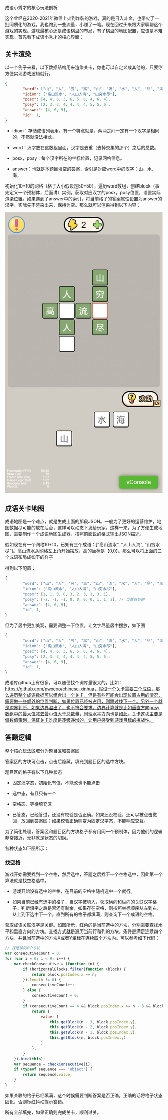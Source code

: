 成语小秀才的核心玩法剖析

这个曾经在2020-2021年微信上火到炸裂的游戏，真的是日入斗金，也带火了一批同质化的游戏，我也蹭到一些流量，小赚了一笔。现在回过头来跟大家聊聊这个游戏的实现。游戏最核心还是成语棋盘的布局，有了棋盘的地图配置，应该是不难实现。首先看下成语小秀才的核心界面：



## 关卡渲染

以一个例子来看，以下数据结构用来渲染关卡，你也可以自定义成其他的，只要你方便实现游戏逻辑就行。

```json
{
        "word": ["山", "人", "穷", "高", "山", "流", "水", "人", "尽", "海"],
        "idiom": ["高山流水", "人山人海", "山穷水尽"],
        "posx": [4, 4, 6, 3, 6, 5, 6, 4, 6, 4],
        "posy": [2, 3, 3, 4, 4, 4, 4, 5, 5, 6],
        "answer": [4, 6, 9],
        "id": 1,
}
```

* idiom：存储成语列表用。有一个特点就是，两两之间一定有一个汉字是相同的，不然就没法接龙。

* word：汉字放在这数组里面，汉字是去重（去掉交集的那个）之后的总数。

* posx，posy：每个汉字所在的坐标位置，记录网格信息。

* answer：也就是本题目填空的答案，索引是对应word中的汉字：山、水、海。

初始化10\*10的网格（格子大小假设是50\*50），遍历word数组，创建block（事先定义一个预制体，后面讲）实例，获取对应汉字的posx，posy位置，设置实际渲染位置。如果遇到了answer中的索引，将当前格子的答案属性设置为answer的汉字，实际先不渲染出来，保持为空。那么就可以渲染得到以下内容：

![](<images/localhost_7456_(iPhone SE).png>)



## 成语关卡地图

成语地图是一个难点，就是生成上面的那段JSON。一般为了更好的运营维护，地图数据尽可能的放在后台，这样可以动态下发给玩家。这样一来，为了方便生成地图，需要制作一个成语地图生成器，按照前面说的格式输出JSON描述。

假如现在有一个网格10\*10，已知有三个成语：\["高山流水", "人山人海", "山穷水尽"]。高山流水从网格左上角开始摆放，高的坐标是【0,0】。那么可以将上面的三个成语布局成如下的样子

得到以下配置：

```javascript
{
        "word": ["山", "人", "穷", "高", "山", "流", "水", "人", "尽", "海"],
        "idiom": ["高山流水", "人山人海", "山穷水尽"],
        "posx": [1, 1, 3, 0, 3, 2, 3, 1, 3, 1], 
        "posy": [-2, -1, -1, 0, 0, 0, 0, 1, 1, 2], // 位置有负的
        "answer": [4, 6, 9],
        "id": 1,
}
```

但为了居中更加美观，需要调整一下位置，让文字尽量居中摆放，如下图

```javascript
{
        "word": ["山", "人", "穷", "高", "山", "流", "水", "人", "尽", "海"],
        "idiom": ["高山流水", "人山人海", "山穷水尽"],
        "posx": [4, 4, 6, 3, 6, 5, 6, 4, 6, 4],
        "posy": [2, 3, 3, 4, 4, 4, 4, 5, 5, 6],
        "answer": [4, 6, 9],
        "id": 1,
}
```

成语库github上有很多，可以随便找个词库量很大的，比如：https://github.com/pwxcoo/chinese-xinhua，假设一个关卡需要三个成语，那么遍历整个成语数据可以组合出一个关卡，但是有些可能会出现位置占用的情况，需要做一些额外的位置判断，如果位置已经被占用，则跳过找下一个。另外一个就是边界判断，如果边界溢出了，也不符合要求。边界计算就是比如垂直方向posy数组中的最大值减去最小值大于总数量，同理水平方向也是如此。关卡这块主要是偏数值策划，保证关卡难度是逐级递增的，让用户感受到游戏目标的挑战性。

## 答题逻辑

整个核心玩法区域分为题目区和答案区

答案区的方块可点击，点击后隐藏，填充到题目区的选中方块。

题目区的格子有以下几种状态

* 固定汉字态，初始化有值，不能改也不能点击

* 选中态，有且只有一个

* 空格态，等待填充区

* 已答态，已经答过，还没有校验是否正确。如果还没校验，还可以被点击撤回，放回到答案区；如果校验正确则变为固定汉字态，不能响应交互。

为了简化处理，答案区和题目区的方块格子都有用同一个预制体，因为他们的逻辑非常接近，无非就是状态的切换。

各种状态如下图所示：

### 找空格

游戏开始需要找到一个空格，然后选中，答题之后找下一个空格选中，因此第一个算法就是找空格选中。

* 游戏开始没有选中的空格，在目前的空格中随机选中一个就行。

* 如果当前已经有选中的格子，当汉字被填入，获取横向和纵向的关联汉字格子。判断填字之后是否还有剩余，如果存在空格，则按照坐标顺序从左到右、从上到下选中下一个。直到所有的格子都填满，则查询下一个成语的空格。

获取成语关联汉字是关键。如图所示，红色的是当前选中的方块，分别需要查找水平和垂直方向的方块。查找方式就是遍历当前行和列的方块，条件是满足连续四个方块，并且当前选中的方块X或者Y坐标在连续四个方块内。可以参考如下代码：

```javascript
// 找连续的4个方块
var consecutiveCount = 0;
for (var i = 0; i < 9; i++) {
    var checkConsecutive = (function (n) {
        if (horizontalBlocks.filter(function (block) {
            return block.posIndex.x == n;
        }).length != 0) {
            consecutiveCount++;
        } else {
            consecutiveCount = 0;
        }
        if (consecutiveCount == 4 && block.posIndex.x >= n - 3 && block.posIndex.x <= n) {
            return {
                value: [
                    this.getBlock(n - 3, block.posIndex.y),
                    this.getBlock(n - 2, block.posIndex.y),
                    this.getBlock(n - 1, block.posIndex.y),
                    this.getBlock(n, block.posIndex.y)
                ]
            };
        }
    }).bind(this);
    var sequence = checkConsecutive(i);
    if (typeof sequence === 'object') {
        return sequence.value;
    }
}
```

如果关联的格子已经填满，这个时候需要判断答案是否正确，正确的话将格子状态固化，否则标红抖动提示答错。

所有全部填完，如果正确则完成关卡，顺利过关。

